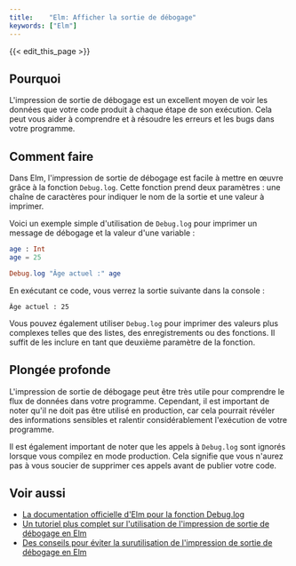 ```yaml
---
title:    "Elm: Afficher la sortie de débogage"
keywords: ["Elm"]
---
```


{{< edit_this_page >}}

## Pourquoi

L'impression de sortie de débogage est un excellent moyen de voir les données que votre code produit à chaque étape de son exécution. Cela peut vous aider à comprendre et à résoudre les erreurs et les bugs dans votre programme.

## Comment faire

Dans Elm, l'impression de sortie de débogage est facile à mettre en œuvre grâce à la fonction `Debug.log`. Cette fonction prend deux paramètres : une chaîne de caractères pour indiquer le nom de la sortie et une valeur à imprimer.

Voici un exemple simple d'utilisation de `Debug.log` pour imprimer un message de débogage et la valeur d'une variable :

```Elm
age : Int
age = 25

Debug.log "Âge actuel :" age
```

En exécutant ce code, vous verrez la sortie suivante dans la console :

```
Âge actuel : 25
```

Vous pouvez également utiliser `Debug.log` pour imprimer des valeurs plus complexes telles que des listes, des enregistrements ou des fonctions. Il suffit de les inclure en tant que deuxième paramètre de la fonction.

## Plongée profonde

L'impression de sortie de débogage peut être très utile pour comprendre le flux de données dans votre programme. Cependant, il est important de noter qu'il ne doit pas être utilisé en production, car cela pourrait révéler des informations sensibles et ralentir considérablement l'exécution de votre programme.

Il est également important de noter que les appels à `Debug.log` sont ignorés lorsque vous compilez en mode production. Cela signifie que vous n'aurez pas à vous soucier de supprimer ces appels avant de publier votre code.

## Voir aussi

- [La documentation officielle d'Elm pour la fonction Debug.log](https://package.elm-lang.org/packages/elm-lang/core/latest/Debug#log)
- [Un tutoriel plus complet sur l'utilisation de l'impression de sortie de débogage en Elm](https://medium.com/@jgrenat/improve-your-elm-development-with-debug-print-statements-bf85e5389954)
- [Des conseils pour éviter la surutilisation de l'impression de sortie de débogage en Elm](https://medium.com/@zhengyi_goh/elm-debug-print-with-a-purpose-2f3282e098b5)